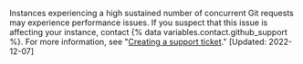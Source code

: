 Instances experiencing a high sustained number of concurrent Git requests may experience performance issues. If you suspect that this issue is affecting your instance, contact {% data variables.contact.github_support %}. For more information, see "[Creating a support ticket](/support/contacting-github-support/creating-a-support-ticket)." [Updated: 2022-12-07]
